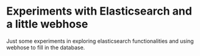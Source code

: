 # Experiments with Elasticsearch and a little webhose

Just some experiments in exploring elasticsearch functionalities and using webhose to fill in the database.

